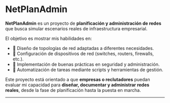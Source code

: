 # NetPlanAdmin
**NetPlanAdmin** es un proyecto de **planificación y administración de redes** que busca simular escenarios reales de infraestructura empresarial.  

El objetivo es mostrar mis habilidades en:  

- 🔹 Diseño de topologías de red adaptadas a diferentes necesidades.  
- 🔹 Configuración de dispositivos de red (switches, routers, firewalls, etc.).  
- 🔹 Implementación de buenas prácticas en seguridad y administración.  
- 🔹 Automatización de tareas mediante scripts y herramientas de gestión.  

Este proyecto está orientado a que **empresas o reclutadores** puedan evaluar mi capacidad para **diseñar, documentar y administrar redes reales**, desde la fase de planificación hasta la puesta en marcha.  

---
